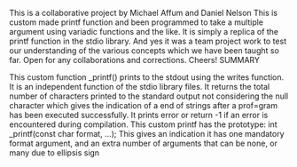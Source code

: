 This is a collaborative project by Michael Affum and Daniel Nelson
This is custom made printf function and been programmed to take a multiple argument using variadic functions and the like. It is simply a replica of the printf function in the stdio library. And yes it was a team project work to test our understanding of the various concepts which we have been taught so far. Open for any collaborations and corrections. Cheers! 
SUMMARY


This custom function _printf() prints to the stdout using the writes function. It is an independent function of the stdio library files.
It returns the total number of characters printed to the standard output not considering the null character which gives the indication of a end of strings after a prof=gram has been executed successfully.
It prints error or return -1 if an error is encountered during compilation.
This custom printf has the prototype: int _printf(const char format, ...);
This gives an indication it has one mandatory format argument, and an extra number of arguments that can be none, or many due to ellipsis sign


